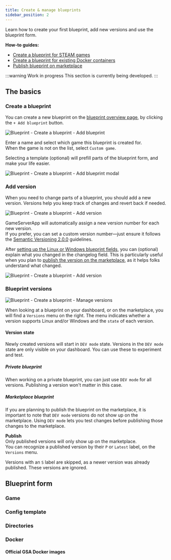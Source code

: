 ```yaml
---
title: Create & manage blueprints
sidebar_position: 2
---
```


Learn how to create your first blueprint, add new versions and use the blueprint form.


**How-to guides:**
- [Create a blueprint for STEAM games](/dashboard/blueprints/how-to/create_steam_blueprint)
- [Create a blueprint for existing Docker containers](/dashboard/blueprints/how-to/create_custom_blueprint)
- [Publish blueprint on marketplace](/dashboard/blueprints/how-to/publish_blueprint_on_marketplace)

:::warning Work in progress
This section is currently being developed.
:::
## The basics

### Create a blueprint

You can create a new blueprint on the [blueprint overview page](https://dash.gameserverapp.com/server/blueprint), by clicking the `+ Add blueprint` button.

![Blueprint - Create a blueprint - Add blueprint](/img/dashboard/blueprint/create_blueprint/create_blueprint_add-blueprint.jpg)

Enter a name and select which game this blueprint is created for.\
When the game is not on the list, select `Custom game`.

Selecting a template (optional) will prefill parts of the blueprint form, and make your life easier.

![Blueprint - Create a blueprint - Add blueprint modal](/img/dashboard/blueprint/create_blueprint/create_blueprint_modal.jpg)

### Add version
When you need to change parts of a blueprint, you should add a new version. Versions help you keep track of changes and revert back if needed.

![Blueprint - Create a blueprint - Add version](/img/dashboard/blueprint/create_blueprint/create_blueprint_create_version_1.jpg)

GameServerApp will automatically assign a new version number for each new version. \
If you prefer, you can set a custom version number—just ensure it follows the [Semantic Versioning 2.0.0](https://semver.org/) guidelines.

After [setting up the Linux or Windows blueprint fields](/dashboard/blueprints/create_and_manage_blueprints#blueprint-form), you can (optional) explain what you changed in the changelog field. 
This is particularly useful when you plan to [publish the version on the marketplace](#), as it helps folks understand what changed.

![Blueprint - Create a blueprint - Add version](/img/dashboard/blueprint/create_blueprint/create_blueprint_create_version_2.jpg)

### Blueprint versions

![Blueprint - Create a blueprint - Manage versions](/img/dashboard/blueprint/create_blueprint/create_blueprint_versions.jpg)

When looking at a blueprint on your dashboard, or on the marketplace, you will find a `Versions` menu on the right. The menu indicates whether a version supports Linux and/or Windows and the `state` of each version.

#### Version state
Newly created versions will start in `DEV mode` state. Versions in the `DEV mode` state are only visible on your dashboard. You can use these to experiment and test.

##### Private blueprint
When working on a private blueprint, you can just use `DEV mode` for all versions.
Publishing a version won't matter in this case.

##### Marketplace blueprint
If you are planning to publish the blueprint on the marketplace, it is important to note that `DEV mode` versions do not show up on the marketplace. Using `DEV mode` lets you test changes before publishing those changes to the marketplace.

**Publish**\
Only published versions will only show up on the marketplace.\
You can recognize a published version by their `P` or `Latest` label, on the `Versions` menu.

Versions with an `S` label are skipped, as a newer version was already published. These versions are ignored.




## Blueprint form



### Game

### Config template

### Directories

### Docker

#### Official GSA Docker images



